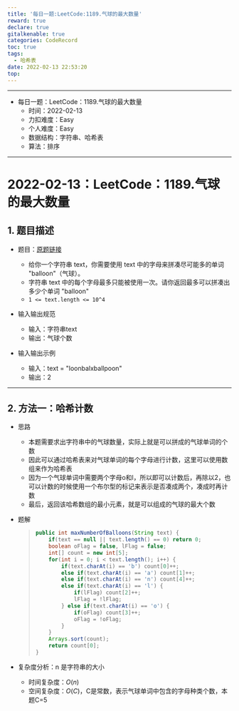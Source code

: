 ```yaml
---
title: '每日一题:LeetCode:1189.气球的最大数量'
reward: true
declare: true
gitalkenable: true
categories: CodeRecord
toc: true
tags:
  - 哈希表
date: 2022-02-13 22:53:20
top:
---
```

---

* 每日一题：LeetCode：1189.气球的最大数量
  * 时间：2022-02-13
  * 力扣难度：Easy
  * 个人难度：Easy
  * 数据结构：字符串、哈希表
  * 算法：排序


---

<!-- more -->

# 2022-02-13：LeetCode：1189.气球的最大数量

## 1. 题目描述

* 题目：[原题链接](https://leetcode-cn.com/problems/maximum-number-of-balloons/)

  * 给你一个字符串 text，你需要使用 text 中的字母来拼凑尽可能多的单词 "balloon"（气球）。
  * 字符串 text 中的每个字母最多只能被使用一次。请你返回最多可以拼凑出多少个单词 "balloon"
  * `1 <= text.length <= 10^4`
  
* 输入输出规范
  * 输入：字符串text
  * 输出：气球个数
* 输入输出示例
  * 输入：text = "loonbalxballpoon"
  * 输出：2


---

## 2. 方法一：哈希计数

* 思路

  * 本题需要求出字符串中的气球数量，实际上就是可以拼成的气球单词的个数
  * 因此可以通过哈希表来对气球单词的每个字母进行计数，这里可以使用数组来作为哈希表
  * 因为一个气球单词中需要两个字母o和l，所以即可以计数后，再除以2，也可以计数的时候使用一个布尔型的标记来表示是否凑成两个，凑成时再计数
  * 最后，返回该哈希数组的最小元素，就是可以组成的气球的最大个数
  
* 题解

  > ```java
  > public int maxNumberOfBalloons(String text) {
  >     if(text == null || text.length() == 0) return 0;
  >     boolean oFlag = false, lFlag = false;
  >     int[] count = new int[5];
  >     for(int i = 0; i < text.length(); i++) {
  >         if(text.charAt(i) == 'b') count[0]++;
  >         else if(text.charAt(i) == 'a') count[1]++;
  >         else if(text.charAt(i) == 'n') count[4]++;
  >         else if(text.charAt(i) == 'l') {
  >             if(lFlag) count[2]++;
  >             lFlag = !lFlag;
  >         } else if(text.charAt(i) == 'o') {
  >             if(oFlag) count[3]++;
  >             oFlag = !oFlag;
  >         }
  >     }
  >     Arrays.sort(count);
  >     return count[0];
  > }
  > ```
  
* 复杂度分析：n 是字符串的大小

  * 时间复杂度：$O(n)$
  * 空间复杂度：$O(C)$，C是常数，表示气球单词中包含的字母种类个数，本题C=5

